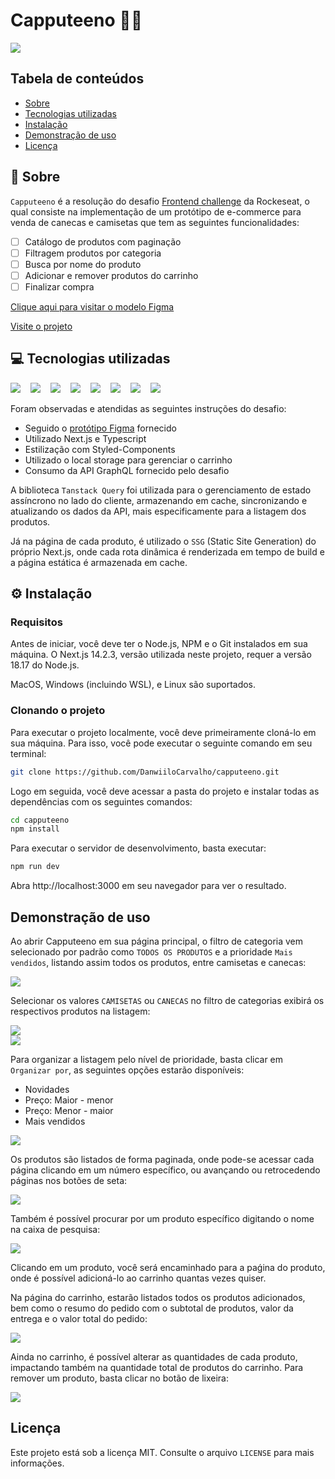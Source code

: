 # Capputeeno 🍵👕

<img src="./public/capputeeno.png" />

## Tabela de conteúdos
* [Sobre](#-sobre)
* [Tecnologias utilizadas](#-tecnologias-utilizadas)
* [Instalação](#️-instalação)
* [Demonstração de uso](#demonstração-de-uso)
* [Licença](#licença)

## 📌 Sobre

`Capputeeno` é a resolução do desafio [Frontend challenge](https://github.com/Rocketseat/frontend-challenge) da Rockeseat, o qual consiste na implementação de um protótipo de e-commerce para venda de canecas e camisetas que tem as seguintes funcionalidades:

- [ ] Catálogo de produtos com paginação
- [ ] Filtragem produtos por categoria
- [ ] Busca por nome do produto
- [ ] Adicionar e remover produtos do carrinho
- [ ] Finalizar compra

[Clique aqui para visitar o modelo Figma](https://www.figma.com/file/rET9F2CeUEJdiVN7JRu993/E-commerce---capputeeno?node-id=680%3A6449)

[Visite o projeto](https://capputeeno-five.vercel.app/)

## 💻 Tecnologias utilizadas

<div style="display: flex; flex-wrap: wrap; gap: 1rem">
<img src="https://img.shields.io/badge/Next-black?style=for-the-badge&logo=next.js&logoColor=white" />

<img src="https://img.shields.io/badge/-GraphQL-E10098?style=for-the-badge&logo=graphql&logoColor=white" />

<img src="https://img.shields.io/badge/Javascript-000?style=for-the-badge&logo=javascript" />

<img src="https://img.shields.io/badge/typescript-D4FAFF?style=for-the-badge&logo=typescript" />

<img src="https://img.shields.io/badge/React-005CFE?style=for-the-badge&logo=react" />

<img src="https://img.shields.io/badge/styled--components-DB7093?style=for-the-badge&logo=styled-components&logoColor=white" />

<img src="https://img.shields.io/badge/chakra-%234ED1C5.svg?style=for-the-badge&logo=chakraui&logoColor=white" />

<img src="https://img.shields.io/badge/-React%20Query-FF4154?style=for-the-badge&logo=react%20query&logoColor=white" />

</div>
<br>
Foram observadas e atendidas as seguintes instruções do desafio:

* Seguido o [protótipo Figma](https://www.figma.com/file/rET9F2CeUEJdiVN7JRu993/E-commerce---capputeeno?node-id=680%3A6449) fornecido
* Utilizado Next.js e Typescript
* Estilização com Styled-Components
* Utilizado o local storage para gerenciar o carrinho
* Consumo da API GraphQL fornecido pelo desafio

A biblioteca `Tanstack Query` foi utilizada para o gerenciamento de estado assíncrono no lado do cliente, armazenando em cache, sincronizando e atualizando os dados da API, mais especificamente para a listagem dos produtos.

Já na página de cada produto, é utilizado o `SSG` (Static Site Generation) do próprio Next.js, onde cada rota dinâmica é renderizada em tempo de build e a página estática é armazenada em cache.

## ⚙️ Instalação

### Requisitos

Antes de iniciar, você deve ter o Node.js, NPM e o Git instalados em sua máquina. O Next.js 14.2.3, versão utilizada neste projeto, requer a versão 18.17 do Node.js.

MacOS, Windows (incluindo WSL), e Linux são suportados.

### Clonando o projeto

Para executar o projeto localmente, você deve primeiramente cloná-lo em sua máquina. Para isso, você pode executar o seguinte comando em seu terminal:

```bash
git clone https://github.com/DanwiiloCarvalho/capputeeno.git
```

Logo em seguida, você deve acessar a pasta do projeto e instalar todas as dependências com os seguintes comandos:

```bash
cd capputeeno
npm install
```

Para executar o servidor de desenvolvimento, basta executar:

```bash
npm run dev
```

Abra http://localhost:3000 em seu navegador para ver o resultado.

## Demonstração de uso

Ao abrir Capputeeno em sua página principal, o filtro de categoria vem selecionado por padrão como `TODOS OS PRODUTOS` e a prioridade `Mais vendidos`, listando assim todos os produtos, entre camisetas e canecas:

<img src="./public/capputeeno.png" /><br>

Selecionar os valores `CAMISETAS` ou `CANECAS` no filtro de categorias exibirá os respectivos produtos na listagem:

<img src="./public/camisas_capputeeno.png" /><br>
<img src="./public/canecas_capputeeno.png" /><br>

Para organizar a listagem pelo nível de prioridade, basta clicar em `Organizar por`, as seguintes opções estarão disponíveis:

* Novidades
* Preço: Maior - menor
* Preço: Menor - maior
* Mais vendidos

<img src="./public/prioridade_capputeeno.png" /><br>

Os produtos são listados de forma paginada, onde pode-se acessar cada página clicando em um número específico, ou avançando ou retrocedendo páginas nos botões de seta:

<img src="./public/paginacao_capputeeno.gif" /><br>

Também é possível procurar por um produto específico
digitando o nome na caixa de pesquisa:

<img src="./public/capputeeno_search.gif" /><br>

Clicando em um produto, você será encaminhado para a paǵina do produto, onde é possível adicioná-lo ao carrinho quantas vezes quiser.

Na página do carrinho, estarão listados todos os produtos adicionados, bem como o resumo do pedido com o subtotal de produtos, valor da entrega e o valor total do pedido:

<img src="./public/capputeeno_carrinho.gif" /><br>

Ainda no carrinho, é possível alterar as quantidades de cada produto, impactando também na quantidade total de produtos do carrinho. Para remover um produto, basta clicar no botão de lixeira:

<img src="./public/capputeeno_remover.gif" /><br>

## Licença
Este projeto está sob a licença MIT. Consulte o arquivo `LICENSE` para mais informações.